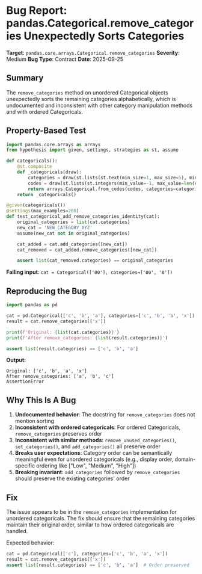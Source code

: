 # Bug Report: pandas.Categorical.remove_categories Unexpectedly Sorts Categories

**Target**: `pandas.core.arrays.Categorical.remove_categories`
**Severity**: Medium
**Bug Type**: Contract
**Date**: 2025-09-25

## Summary

The `remove_categories` method on unordered Categorical objects unexpectedly sorts the remaining categories alphabetically, which is undocumented and inconsistent with other category manipulation methods and with ordered Categoricals.

## Property-Based Test

```python
import pandas.core.arrays as arrays
from hypothesis import given, settings, strategies as st, assume

def categoricals():
    @st.composite
    def _categoricals(draw):
        categories = draw(st.lists(st.text(min_size=1, max_size=5), min_size=1, max_size=10, unique=True))
        codes = draw(st.lists(st.integers(min_value=-1, max_value=len(categories)-1), min_size=1, max_size=50))
        return arrays.Categorical.from_codes(codes, categories=categories)
    return _categoricals()

@given(categoricals())
@settings(max_examples=200)
def test_categorical_add_remove_categories_identity(cat):
    original_categories = list(cat.categories)
    new_cat = 'NEW_CATEGORY_XYZ'
    assume(new_cat not in original_categories)

    cat_added = cat.add_categories([new_cat])
    cat_removed = cat_added.remove_categories([new_cat])

    assert list(cat_removed.categories) == original_categories
```

**Failing input**: `cat = Categorical(['00'], categories=['00', '0'])`

## Reproducing the Bug

```python
import pandas as pd

cat = pd.Categorical(['c', 'b', 'a'], categories=['c', 'b', 'a', 'x'])
result = cat.remove_categories(['x'])

print(f'Original: {list(cat.categories)}')
print(f'After remove_categories: {list(result.categories)}')

assert list(result.categories) == ['c', 'b', 'a']
```

**Output:**
```
Original: ['c', 'b', 'a', 'x']
After remove_categories: ['a', 'b', 'c']
AssertionError
```

## Why This Is A Bug

1. **Undocumented behavior**: The docstring for `remove_categories` does not mention sorting
2. **Inconsistent with ordered categoricals**: For ordered Categoricals, `remove_categories` preserves order
3. **Inconsistent with similar methods**: `remove_unused_categories()`, `set_categories()`, and `add_categories()` all preserve order
4. **Breaks user expectations**: Category order can be semantically meaningful even for unordered categoricals (e.g., display order, domain-specific ordering like ["Low", "Medium", "High"])
5. **Breaking invariant**: `add_categories` followed by `remove_categories` should preserve the existing categories' order

## Fix

The issue appears to be in the `remove_categories` implementation for unordered categoricals. The fix should ensure that the remaining categories maintain their original order, similar to how ordered categoricals are handled.

Expected behavior:
```python
cat = pd.Categorical(['c'], categories=['c', 'b', 'a', 'x'])
result = cat.remove_categories(['x'])
assert list(result.categories) == ['c', 'b', 'a']  # Order preserved
```